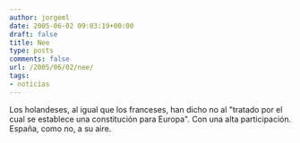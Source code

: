 ```yaml
---
author: jorgeml
date: 2005-06-02 09:03:19+00:00
draft: false
title: Nee
type: posts
comments: false
url: /2005/06/02/nee/
tags:
- noticias
---
```


Los holandeses, al igual que los franceses, han dicho no al "tratado por el cual se establece una constitución para Europa". Con una alta participación. España, como no, a su aire.
